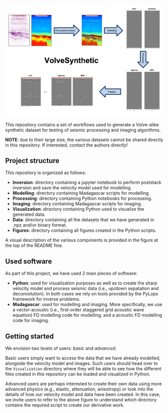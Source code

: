 ![VolveSynthetic](https://github.com/DIG-Kaust/VolveSynthetic/blob/main/Figures/workflow.png)

This repository contains a set of workflows used to generate a Volve-alike synthetic dataset for 
testing of seismic processing and imaging algorithms.

**NOTE**: due to their large size, the various datasets cannot be shared directly in this repository.
If interested, contact the authors directly!

## Project structure
This repository is organized as follows:

* **Inversion**: directory containing a jupyter notebook to perform poststack inversion and save the velocity model used for modelling.
* **Modelling**: directory containing Madagascar scripts for modelling.
* **Processing**: directory containing Python notebooks for processing.
* **Imaging**: directory containing Madagascar scripts for imaging.
* **Visualization**: directory containing Python used to visualize the generated data.
* **Data**: directory containing all the datasets that we have generated in .npz and/or binary format.
* **Figures**: directory containing all figures created in the Python scripts.

A visual description of the various components is provided in the figure at the top of the README fine.

## Used software
As part of this project, we have used 2 main pieces of software:
* **Python**: used for visualization purposes as well as to create the sharp velocity model and process seismic data (i.e., up/down sepatation and deconvolution). In both cases we rely on tools provided by the PyLops framework for inverse problems.
* **Madagascar**: used for modelling and imaging. More specifically, we use a vector-acoustic (i.e., first-order staggered grid acoustic wave equation) FD modelling code for modelling, and a acoustic FD modelling code for imaging.


## Getting started
We envision two levels of users: *basic* and *advanced*.

Basic users simply want to access the data that we have already modelled, alongside the velocity model and images. Such users should head over to
the `Visualization` directory where they will be able to see how the different files created in this repository can be loaded and visualized in Python.

Advanced users are perhaps interested to create their own data using more advanced physics (e.g., elastic, attenuation, anisotropy) or look into the details
of how our velocity model and data have been created. In this case, we invite users to refer to the above figure to understand which directory contains the
required script to create our derivative work. 

